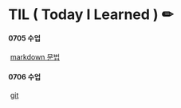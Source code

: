 #  TIL  ( Today I Learned ) ✏



#### 0705 수업

​	[markdown 문법](./markdown문법정리.md) 

#### 0706 수업

​	[git](./git정리.md)

